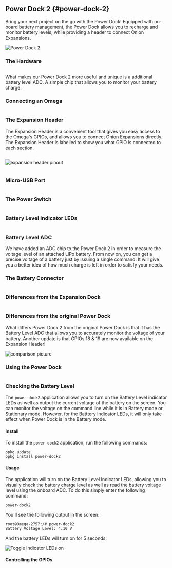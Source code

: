 
## Power Dock 2 {#power-dock-2}

<!-- [//]: # (Brief overview on the Power Dock. Highlight the features such as battery management, battery recharge, mobility (completely wireless).) -->
<!-- [//]: # (Briefly mention that the power dock is similar to but not the same as the expansion dock.) -->

Bring your next project on the go with the Power Dock! Equipped with on-board battery management, the Power Dock allows you to recharge and monitor battery levels, while providing a header to connect Onion Expansions.

![Power Dock 2](https://raw.githubusercontent.com/OnionIoT/Onion-Media/master/Product%20Photos/Power%20Dock%202/Power-Dock2-45deg.JPG)

<!--- https://raw.githubusercontent.com/OnionIoT/Onion-Media/master/Product%20Photos/Power%20Dock%202/Power-Dock2-45deg.JPG --->

### The Hardware

```{r child = './Power-Dock/00-hardware-overview-section.md'}
```

What makes our Power Dock 2 more useful and unique is a additional battery level ADC. A simple chip that allows you to monitor your battery charge.


### Connecting an Omega

```{r child = './Power-Dock/01-connecting-an-omega.md'}
```

### The Expansion Header

<!-- [//]: # (breakout of the Omega's GPIOs, can be connected to other circuits directly, or can use Omega expansions) -->

The Expansion Header is a convenient tool that gives you easy access to the Omega's GPIOs, and allows you to connect Onion Expansions directly. The Expansion Header is labelled to show you what GPIO is connected to each section.

<!-- expansion header pinout intro -->
```{r child = '../shared/Hardware-Overview-Component-01-expansion-header-pinout-intro.md'}
```

![expansion header pinout](https://raw.githubusercontent.com/OnionIoT/Onion-Docs/master/Omega2/Documentation/Hardware-Overview/img/expansion-dock-expansion-header-pinout.png)

<!-- expansion header pinout explanation - no pwm pins -->
```{r child = '../shared/Hardware-Overview-Component-03-expansion-header-pinout-explanation-no-pwm.md'}
```

### Micro-USB Port

```{r child = './Power-Dock/03-micro-usb-port.md'}
```

### The Power Switch

```{r child = './Power-Dock/04-power-switch.md'}
```


### Battery Level Indicator LEDs

```{r child = './Power-Dock/05-battery-level-leds.md'}
```


### Battery Level ADC


We have added an ADC chip to the Power Dock 2 in order to measure the voltage level of an attached LiPo battery. From now on, you can get a precise voltage of a battery just by issuing a single command. It will give you a better idea of how much charge is left in order to satisfy your needs.

### The Battery Connector

```{r child = './Power-Dock/06-battery-connector.md'}
```



### Differences from the Expansion Dock
<!-- [//]: # (thinking about removing this e) -->
```{r child = './Power-Dock/07-expansion-dock-vs-power-dock.md'}
```

### Differences from the original Power Dock


What differs Power Dock 2 from the original Power Dock is that it has the Battery Level ADC that allows you to accurately monitor the voltage of your battery. Another update is that GPIOs 18 & 19 are now available on the Expansion Header! 

![comparison picture](https://raw.githubusercontent.com/OnionIoT/Onion-Media/master/Product%20Photos/Power%20Dock%202/Power-Dock2-original-comparison.JPG)


<!--- TODO: IMAGE mechanical drawing of the power dock, recheck link and uncomment when drawing available
### Mechanical drawing

We've made available a detailed [diagram](https://raw.githubusercontent.com/OnionIoT/technical-drawings/master/Mechanical/OM-D-PWR.PDF) of the dimensions and geometry of the Power Dock.
--->

### Using the Power Dock

```{r child = './Power-Dock/08-using-power-dock.md'}
```

<!-- SECTION -->
<!-- power-dock application -->

### Checking the Battery Level

<!-- [//]: # (explanation that you can visually see the battery level on the indicator LEDs AND in the operating system) -->


The `power-dock2` application allows you to turn on the Battery Level indicator LEDs as well as output the current voltage of the battery on the screen. You can monitor the voltage on the command line while it is in Battery mode or Stationary mode. However, for the Batttery Indicator LEDs, it will only take effect when Power Dock is in the Battery mode.

#### Install

To install the `power-dock2` application, run the following commands:

```
opkg update
opkg install power-dock2
```

#### Usage

The application will turn on the Battery Level Indicator LEDs, allowing you to visually check the battery charge level as well as read the battery voltage level using the onboard ADC. To do this simply enter the following command:

```
power-dock2
```

You'll see the following output in the screen:

```
root@Omega-2757:/# power-dock2
Battery Voltage Level: 4.10 V
```

And the battery LEDs will turn on for 5 seconds:

![Toggle Indicator LEDs on](https://raw.githubusercontent.com/OnionIoT/Onion-Docs/master/Omega2/Documentation/Hardware-Overview/img/power-dock-command-line.gif)

<!-- [//]: # (Add section describing the text output of the battery level) -->



#### Controlling the GPIOs

```{r child = './Power-Dock/09-controlling-gpio.md'}
```